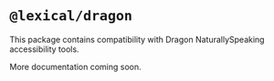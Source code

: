 # `@lexical/dragon`

This package contains compatibility with Dragon NaturallySpeaking accessibility tools.

More documentation coming soon.
